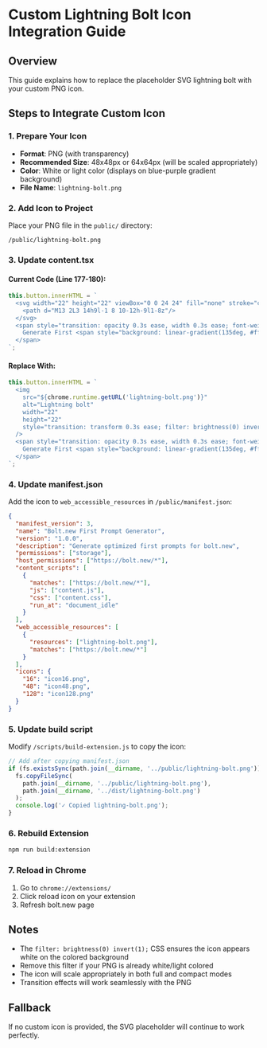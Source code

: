 # Custom Lightning Bolt Icon Integration Guide

## Overview
This guide explains how to replace the placeholder SVG lightning bolt with your custom PNG icon.

## Steps to Integrate Custom Icon

### 1. Prepare Your Icon
- **Format**: PNG (with transparency)
- **Recommended Size**: 48x48px or 64x64px (will be scaled appropriately)
- **Color**: White or light color (displays on blue-purple gradient background)
- **File Name**: `lightning-bolt.png`

### 2. Add Icon to Project
Place your PNG file in the `public/` directory:
```
/public/lightning-bolt.png
```

### 3. Update content.tsx

#### Current Code (Line 177-180):
```typescript
this.button.innerHTML = `
  <svg width="22" height="22" viewBox="0 0 24 24" fill="none" stroke="currentColor" stroke-width="2.5" style="transition: transform 0.3s ease;">
    <path d="M13 2L3 14h9l-1 8 10-12h-9l1-8z"/>
  </svg>
  <span style="transition: opacity 0.3s ease, width 0.3s ease; font-weight: 600; letter-spacing: -0.01em;">
    Generate First <span style="background: linear-gradient(135deg, #ffffff 0%, #60A5FA 100%); -webkit-background-clip: text; -webkit-text-fill-color: transparent; background-clip: text; font-weight: 700;">Prompt</span>
  </span>
`;
```

#### Replace With:
```typescript
this.button.innerHTML = `
  <img
    src="${chrome.runtime.getURL('lightning-bolt.png')}"
    alt="Lightning bolt"
    width="22"
    height="22"
    style="transition: transform 0.3s ease; filter: brightness(0) invert(1);"
  />
  <span style="transition: opacity 0.3s ease, width 0.3s ease; font-weight: 600; letter-spacing: -0.01em;">
    Generate First <span style="background: linear-gradient(135deg, #ffffff 0%, #60A5FA 100%); -webkit-background-clip: text; -webkit-text-fill-color: transparent; background-clip: text; font-weight: 700;">Prompt</span>
  </span>
`;
```

### 4. Update manifest.json
Add the icon to `web_accessible_resources` in `/public/manifest.json`:

```json
{
  "manifest_version": 3,
  "name": "Bolt.new First Prompt Generator",
  "version": "1.0.0",
  "description": "Generate optimized first prompts for bolt.new",
  "permissions": ["storage"],
  "host_permissions": ["https://bolt.new/*"],
  "content_scripts": [
    {
      "matches": ["https://bolt.new/*"],
      "js": ["content.js"],
      "css": ["content.css"],
      "run_at": "document_idle"
    }
  ],
  "web_accessible_resources": [
    {
      "resources": ["lightning-bolt.png"],
      "matches": ["https://bolt.new/*"]
    }
  ],
  "icons": {
    "16": "icon16.png",
    "48": "icon48.png",
    "128": "icon128.png"
  }
}
```

### 5. Update build script
Modify `/scripts/build-extension.js` to copy the icon:

```javascript
// Add after copying manifest.json
if (fs.existsSync(path.join(__dirname, '../public/lightning-bolt.png'))) {
  fs.copyFileSync(
    path.join(__dirname, '../public/lightning-bolt.png'),
    path.join(__dirname, '../dist/lightning-bolt.png')
  );
  console.log('✓ Copied lightning-bolt.png');
}
```

### 6. Rebuild Extension
```bash
npm run build:extension
```

### 7. Reload in Chrome
1. Go to `chrome://extensions/`
2. Click reload icon on your extension
3. Refresh bolt.new page

## Notes

- The `filter: brightness(0) invert(1);` CSS ensures the icon appears white on the colored background
- Remove this filter if your PNG is already white/light colored
- The icon will scale appropriately in both full and compact modes
- Transition effects will work seamlessly with the PNG

## Fallback
If no custom icon is provided, the SVG placeholder will continue to work perfectly.
